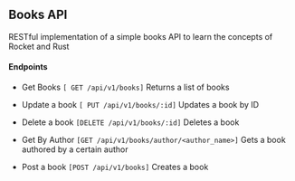 ## Books API
RESTful implementation of a simple books API to learn the concepts of Rocket and Rust

#### Endpoints
- Get Books `[ GET /api/v1/books]`
Returns a list of books

- Update a book `[ PUT /api/v1/books/:id]` 
Updates a book by ID

- Delete a book `[DELETE /api/v1/books/:id]`
Deletes a book

- Get By Author `[GET /api/v1/books/author/<author_name>]`
Gets a book authored by a certain author

- Post a book `[POST /api/v1/books]`
Creates a book



